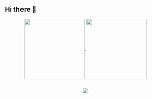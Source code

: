 ## Hi there 👋


<div align="center">
  <a href="https://github.com/anuraghazra/github-readme-stats">
    <img height=190 align="center" src="https://github-readme-stats.vercel.app/api?username=Nogs0&theme=maroongold&show_icons=true&include_all_commits&card_width=420" />
  </a>
  <a href="https://github.com/anuraghazra/github-readme-stats">
    <img height=190 align="center" src="https://github-readme-stats.vercel.app/api/top-langs?username=nogs0&layout=compact&langs_count=12&card_width=420&theme=maroongold&count_private=true&include_all_commits=true" />
  </a>
</div>

##

<p align="center">
  <a href="https://go-skill-icons.vercel.app/">
    <img src="https://go-skill-icons.vercel.app/api/icons?i=git,cs,docker,sqlserver,angular,mysql,reactnative,aws,html" />
  </a>
</p>

<!--
**Nogs0/Nogs0** is a ✨ _special_ ✨ repository because its `README.md` (this file) appears on your GitHub profile.
> I'm João Guilherme a Fullstack developer over 2 years of experience, developing a lot of softwares dedicated to enterprise management, ambiental management and control 
Here are some ideas to get you started:

- 🔭 I’m currently working on ...
- 🌱 I’m currently learning ...
- 👯 I’m looking to collaborate on ...
- 🤔 I’m looking for help with ...
- 💬 Ask me about ...
- 📫 How to reach me: ...
- 😄 Pronouns: ...
- ⚡ Fun fact: ...
-->
